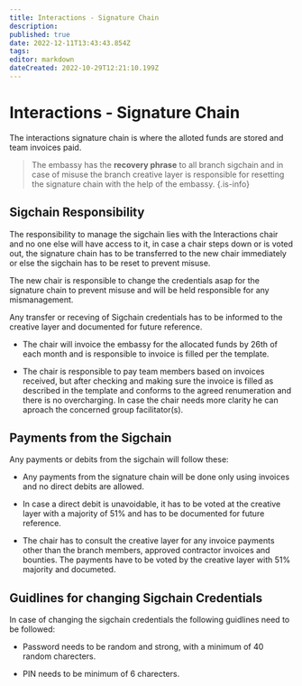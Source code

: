```yaml
---
title: Interactions - Signature Chain
description: 
published: true
date: 2022-12-11T13:43:43.854Z
tags: 
editor: markdown
dateCreated: 2022-10-29T12:21:10.199Z
---
```


# Interactions - Signature Chain
The interactions signature chain is where the alloted funds are stored and team invoices paid.

> The embassy has the **recovery phrase** to all branch sigchain and in case of misuse the branch creative layer is responsible for resetting the signature chain with the help of the embassy.
{.is-info}

## Sigchain Responsibility

The responsibility to manage the sigchain lies with the Interactions chair and no one else will have access to it, in case a chair steps down or is voted out, the signature chain has to be transferred to the new chair immediately or else the sigchain has to be reset to prevent misuse.

The new chair is responsible to change the credentials asap for the signature chain to prevent misuse and will be held responsible for any mismanagement. 

Any transfer or receving of Sigchain credentials has to be informed to the creative layer and documented for future reference.

- The chair will invoice the embassy for the allocated funds by 26th of each month and is responsible to invoice is filled per the template. 

- The chair is responsible to pay team members based on invoices received, but after checking and making sure the invoice is filled as described in the template and conforms to the agreed renumeration and there is no overcharging. In case the chair needs more clarity he can aproach the concerned group facilitator(s).


## Payments from the Sigchain

Any payments or debits from the sigchain will follow these:

- Any payments from the signature chain will be done only using invoices and no direct debits are allowed. 

- In case a direct debit is unavoidable, it has to be voted at the creative layer with a majority of 51% and has to be documented for future reference.

- The chair has to consult the creative layer for any invoice payments other than the branch members, approved contractor invoices and bounties. The payments have to be voted by the creative layer with 51% majority and documeted.

## Guidlines for changing Sigchain Credentials

In case of changing the sigchain credentials the following guidlines need to be followed:

- Password needs to be random and strong, with a minimum of 40 random charecters.

- PIN needs to be minimum of 6 charecters.